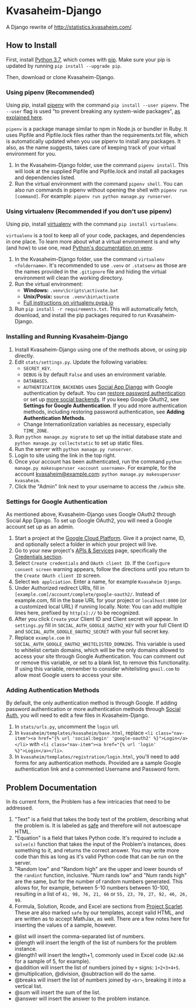 # Kvasaheim-Django
A Django rewrite of http://statistics.kvasaheim.com/.

## How to Install
First, install [Python 3.7](https://www.python.org/downloads/release/python-370/), which comes with [pip](https://pypi.org/project/pip/). Make sure your pip is updated by running `pip install --upgrade pip`.

Then, download or clone Kvasaheim-Django.

### Using pipenv (Recommended)
Using pip, install [pipenv](https://docs.pipenv.org/) with the command `pip install --user pipenv`. The `--user` flag is used "to prevent breaking any system-wide packages", [as explained here](https://docs.pipenv.org/install/#installing-pipenv).

`pipenv` is a package manage similar to npm in Node.js or bundler in Ruby. It uses Pipfile and Pipfile.lock files rather than the requirements.txt file, which is automatically updated when you use pipenv to install any packages. It also, as the name suggests, takes care of keeping track of your virtual environment for you.

1. In the Kvasaheim-Django folder, use the command `pipenv install`. This will look at the supplied Pipfile and Pipfile.lock and install all packages and dependencies listed.
2. Run the virtual environment with the command `pipenv shell`. You can also run commands in pipenv without opening the shell with `pipenv run [command]`. For example: `pipenv run python manage.py runserver`.

### Using virtualenv (Recommended if you don't use pipenv)
Using pip, install [virtualenv](https://virtualenv.pypa.io/en/stable/installation/) with the command `pip install virtualenv`.

`virtualenv` is a tool to keep all of your code, packages, and dependencies in one place. To learn more about what a virtual environment is and why (and how) to use one, read [Python's documentation on venv](https://docs.python.org/3/tutorial/venv.html).

1. In the Kvasaheim-Django folder, use the command `virtualenv <foldername>`. It's recommended to use `.venv` or `.statsenv` as those are the names provided in the `.gitignore` file and hiding the virtual environment will clean the working directory.
2. Run the virtual environment:
    * **Windows:** `.venv\Scripts\activate.bat`
    * **Unix/Posix:** `source .venv\bin\activate`
    * [Full instructions on virtualenv.pypa.io](https://virtualenv.pypa.io/en/stable/userguide/#activate-script)
3. Run `pip install -r requirements.txt`. This will automatically fetch, download, and install the pip packages required to run Kvasaheim-Django.

### Installing and Running Kvasaheim-Django
1. Install Kvasaheim-Django using one of the methods above, or using pip directly.
2. Edit `stats/settings.py`. Update the following variables:
    * `SECRET_KEY`.
    * `DEBUG` is by default `False` and uses an environment variable.
    * `DATABASES`.
    * `AUTHENTICATION_BACKENDS` uses [Social App Django](https://github.com/python-social-auth/social-app-django) with Google authentication by default. You can [restore password authentication](https://docs.djangoproject.com/en/2.0/topics/auth/customizing/#specifying-authentication-backends) or set up [more social backends](http://python-social-auth.readthedocs.io/en/latest/configuration/django.html#authentication-backends). If you keep Google OAuth2, see __Settings for Google Authentication__. If you add more authentication methods, including restoring password authentication, see __Adding Authentication Methods__.
    * Change Internationlization variables as necessary, especially `TIME_ZONE`.
3. Run `python manage.py migrate` to set up the initial database state and `python manage.py collectstatic` to set up static files.
4. Run the server with `python manage.py runserver`.
5. Login to site using the link in the top right.
6. Once your account has been authenticated, run the command `python manage.py makesuperuser <account username>`. For example, for the account kvasaheim@example.com: `python manage.py makesuperuser kvasaheim`. 
7. Click the "Admin" link next to your username to access the `/admin` site.

### Settings for Google Authentication
As mentioned above, Kvasaheim-Django uses Google OAuth2 through Social App Django. To set up Google OAuth2, you will need a Google account set up as an admin.
1. Start a project at the [Google Cloud Platform](https://console.cloud.google.com/). Give it a project name, ID, and optionally select a folder in which your project will live.
2. Go to your new project's [APIs & Services](https://console.cloud.google.com/apis/dashboard) page, specifically the [Credentials section](https://console.cloud.google.com/apis/credentials).
3. Select `Create credentials` and `OAuth client ID`. If the `Configure consent screen` warning appears, follow the directions until you return to the `Create OAuth client ID` screen.
4. Select `Web applciation`. Enter a name, for example `Kvasaheim Django`.
6. Under Authorized redirect URIs, fill in `[example.com]/account/complete/google-oauth2/`. Instead of example.com, fill in the base URL for your project or `localhost:8000` (or a customized local URL) if running locally. Note: You can add multiple lines here, prefixed by `http[s]://` to be recognized.
7. After you click `Create` your Client ID and Client secret will appear. In `settings.py` fill in `SOCIAL_AUTH_GOOGLE_OAUTH2_KEY` with your full Client ID and `SOCIAL_AUTH_GOOGLE_OAUTH2_SECRET` with your full secret key.
8. Replace `example.com` in `SOCIAL_AUTH_GOOGLE_OAUTH2_WHITELISTED_DOMAINS`. This variable is used to whitelist certain domains, which will be the only domains allowed to access your site through Google Authentication. You can comment out or remove this variable, or set to a blank list, to remove this functionality. If using this variable, remember to consider whitelisting `gmail.com` to allow most Google users to access your site.

### Adding Authentication Methods
By default, the only authentication method is through Google. If adding password authentication or more authentication methods through [Social Auth](http://python-social-auth.readthedocs.io/en/latest/index.html), you will need to edit a few files in Kvasaheim-Django.
1. In `stats/urls.py`, uncomment the `login` url.
2. In `kvasaheim/templates/kvasaheim/base.html`, replace `<li class="nav-item"><a href="{% url 'social:begin' 'google-oauth2' %}">Login</a></li>` with `<li class="nav-item"><a href="{% url 'login' %}">Login</a></li>`.
3. In `kvasaheim/templates/registration/login.html`, you'll need to add forms for any authentication methods. Provided are a sample Google authentication link and a commented Username and Password form.

## Problem Documentation
In its current form, the Problem has a few intricacies that need to be addressed.
1. "Text" is a field that takes the body text of the problem, describing what the problem is. It is labeled as [safe](https://docs.djangoproject.com/en/2.0/ref/templates/builtins/#std:templatefilter-safe) and therefore will not autoescape HTML.
2. "Equation" is a field that takes Python code. It's required to include a `solve(x)` function that takes the input of the Problem's instances, does something to it, and returns the correct answer. You may write more code than this as long as it's valid Python code that can be run on the server.
3. "Random low" and "Random high" are the upper and lower bounds of the `randint` function, inclusive. "Num rands low" and "Num rands high" are the same, but for the number of random numbers generated. This allows for, for example, between 5-10 numbers between 10-100, resulting in a list of `41, 98, 76, 21, 66` or `55, 23, 70, 27, 92, 46, 26, 99`.
4. Formula, Solution, Rcode, and Excel are sections from [Project Scarlet](http://statistics.kvasaheim.com/samplestatistics/mean.php). These are also marked `safe` by our templates, accept valid HTML, and are written as to accept MathJax, as well. There are a few notes here for inserting the values of a sample, however.
  * @list will insert the comma-separated list of numbers.
  * @length will insert the length of the list of numbers for the problem instance.
  * @length1 will insert the length+1, commonly used in Excel code (`A2:A6` for a sample of 5, for example).
  * @addition will insert the list of numbers joined by `+` signs: `1+2+3+4+5`.
  * @multiplication, @division, @subtraction will do the same.
  * @breaks will insert the list of numbers joined by `<br>`, breaking it into a vertical list.
  * @sum will insert the sum of the list.
  * @answer will insert the answer to the problem instance.
